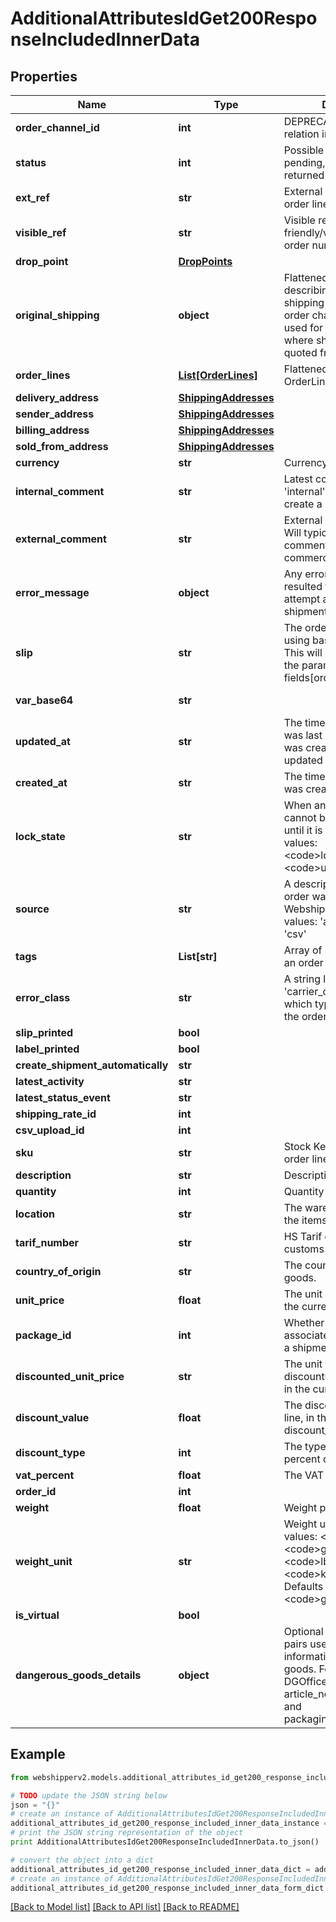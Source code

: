 # AdditionalAttributesIdGet200ResponseIncludedInnerData


## Properties
Name | Type | Description | Notes
------------ | ------------- | ------------- | -------------
**order_channel_id** | **int** | DEPRECATED Assign a relation instead | [optional] 
**status** | **int** | Possible enum values: pending, dispatched or returned | [optional] 
**ext_ref** | **str** | External reference of the order line. | [optional] 
**visible_ref** | **str** | Visible reference - the friendly/visible external order number | [optional] 
**drop_point** | [**DropPoints**](DropPoints.md) |  | [optional] 
**original_shipping** | **object** | Flattened resource describing the original shipping option from the order channel. This will be used for matching in cases where shipping was not quoted from Webshipper. | [optional] 
**order_lines** | [**List[OrderLines]**](OrderLines.md) | Flattened resource of type OrderLine | [optional] 
**delivery_address** | [**ShippingAddresses**](ShippingAddresses.md) |  | [optional] 
**sender_address** | [**ShippingAddresses**](ShippingAddresses.md) |  | [optional] 
**billing_address** | [**ShippingAddresses**](ShippingAddresses.md) |  | [optional] 
**sold_from_address** | [**ShippingAddresses**](ShippingAddresses.md) |  | [optional] 
**currency** | **str** | Currency code of the order | [optional] 
**internal_comment** | **str** | Latest comment with type &#39;internal&#39;. Changing this, will create a new comment | [optional] 
**external_comment** | **str** | External order comment. Will typically be the order comment from e-commerce checkout. | [optional] 
**error_message** | **object** | Any error message that resulted from the latest attempt at making a shipment from the order. | [optional] 
**slip** | **str** | The order slip in PDF format using base64 encoding. This will only be included if the parameter fields[orders] includes slip. | [optional] [readonly] 
**var_base64** | **str** |  | [optional] [readonly] 
**updated_at** | **str** | The time when resource was last updated or when it was created if it was never updated | [optional] [readonly] 
**created_at** | **str** | The time when the resource was created | [optional] [readonly] 
**lock_state** | **str** | When an order is locked, it cannot be modified or sent until it is unlocked. Possible values: &lt;code&gt;locked&lt;/code&gt; or &lt;code&gt;unlocked&lt;/code&gt;. | [optional] 
**source** | **str** | A description of how the order was created in Webshipper. Possible values: &#39;api&#39;, &#39;manual&#39; or &#39;csv&#39; | [optional] 
**tags** | **List[str]** | Array of strings used to tag an order | [optional] 
**error_class** | **str** | A string like &#39;address&#39; or &#39;carrier_downtime&#39; describe which type of error caused the order to fail | [optional] 
**slip_printed** | **bool** |  | [optional] 
**label_printed** | **bool** |  | [optional] 
**create_shipment_automatically** | **str** |  | [optional] 
**latest_activity** | **str** |  | [optional] 
**latest_status_event** | **str** |  | [optional] 
**shipping_rate_id** | **int** |  | [optional] 
**csv_upload_id** | **int** |  | [optional] 
**sku** | **str** | Stock Keeping Unit of the order line | [optional] 
**description** | **str** | Description of the goods | [optional] 
**quantity** | **int** | Quantity of goods | [optional] 
**location** | **str** | The warehouse location of the items. | [optional] 
**tarif_number** | **str** | HS Tarif code for paperless customs | [optional] 
**country_of_origin** | **str** | The country of origin of the goods. | [optional] 
**unit_price** | **float** | The unit price of goods in the currency of the order | [optional] 
**package_id** | **int** | Whether the items are associated with a parcel of a shipment. | [optional] 
**discounted_unit_price** | **str** | The unit price after discounts has been applied in the currency of the order | [optional] 
**discount_value** | **float** | The discount for the order line, in the type given by discount_type | [optional] 
**discount_type** | **int** | The type of discount, eg. percent or fixed | [optional] 
**vat_percent** | **float** | The VAT rate in percentage. | [optional] 
**order_id** | **int** |  | [optional] 
**weight** | **float** | Weight per unit. | [optional] 
**weight_unit** | **str** | Weight unit. Possible values: &lt;code&gt;oz&lt;/code&gt;, &lt;code&gt;g&lt;/code&gt;, &lt;code&gt;lbs&lt;/code&gt;, &lt;code&gt;kg&lt;/code&gt;. Defaults to &lt;code&gt;g&lt;/code&gt; | [optional] 
**is_virtual** | **bool** |  | [optional] 
**dangerous_goods_details** | **object** | Optional object of key value pairs used for providing information of dangerous goods. For use with DGOffice, use keys: article_no, package_type_id and packaging_instruction_type. | [optional] 

## Example

```python
from webshipperv2.models.additional_attributes_id_get200_response_included_inner_data import AdditionalAttributesIdGet200ResponseIncludedInnerData

# TODO update the JSON string below
json = "{}"
# create an instance of AdditionalAttributesIdGet200ResponseIncludedInnerData from a JSON string
additional_attributes_id_get200_response_included_inner_data_instance = AdditionalAttributesIdGet200ResponseIncludedInnerData.from_json(json)
# print the JSON string representation of the object
print AdditionalAttributesIdGet200ResponseIncludedInnerData.to_json()

# convert the object into a dict
additional_attributes_id_get200_response_included_inner_data_dict = additional_attributes_id_get200_response_included_inner_data_instance.to_dict()
# create an instance of AdditionalAttributesIdGet200ResponseIncludedInnerData from a dict
additional_attributes_id_get200_response_included_inner_data_form_dict = additional_attributes_id_get200_response_included_inner_data.from_dict(additional_attributes_id_get200_response_included_inner_data_dict)
```
[[Back to Model list]](../README.md#documentation-for-models) [[Back to API list]](../README.md#documentation-for-api-endpoints) [[Back to README]](../README.md)



